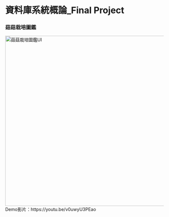 # 資料庫系統概論_Final Project
### 菇菇栽培圖鑑
<img width="1113" height="541" alt="菇菇栽培圖鑑UI" src="https://github.com/user-attachments/assets/5c32cbd1-aa65-4f2a-b279-aec059c8a30b" />
Demo影片：https://youtu.be/v0uwyU3PEao
